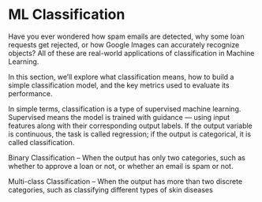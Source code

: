 # ML Classification

Have you ever wondered how spam emails are detected, why some loan requests get rejected, or how Google Images can accurately recognize objects?
All of these are real-world applications of classification in Machine Learning.

In this section, we’ll explore what classification means, how to build a simple classification model, and the key metrics used to evaluate its performance.


In simple terms, classification is a type of supervised machine learning. Supervised means the model is trained with guidance — using input features along with their corresponding output labels. If the output variable is continuous, the task is called regression; if the output is categorical, it is called classification.

Binary Classification – When the output has only two categories, such as whether to approve a loan or not, or whether an email is spam or not.

Multi-class Classification – When the output has more than two discrete categories, such as classifying different types of skin diseases

## 
